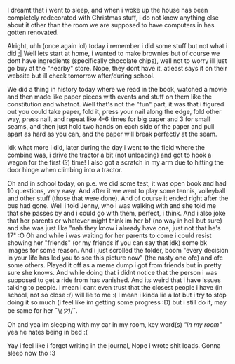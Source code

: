 I dreamt that i went to sleep, and when i woke up the house has been completely redecorated with Christmas stuff, i do not know anything else about it other than the room we are supposed to have computers in has gotten renovated.

Alright, uhh (once again lol) today i remember i did some stuff but not what i did ;|
Well lets start at home, i wanted to make brownies but of course we dont have ingredients (specifically chocolate chips), well not to worry ill just go buy at the "nearby" store. Nope, they dont have it, atleast says it on their website but ill check tomorrow after/during school.

We did a thing in history today where we read in the book, watched a movie and then made like paper pieces with events and stuff on them like the constitution and whatnot. Well that's not the "fun" part, it was that i figured out you could take paper, fold it, press your nail along the edge, fold other way, press nail, and repeat like 4-6 times for big paper and 3 for small seams, and then just hold two hands on each side of the paper and pull apart as hard as you can, and the paper will break perfectly at the seam.

Idk what more i did, later during the day i went to the field where the combine was, i drive the tractor a bit (not unloading) and got to hook a wagon for the first (?) time! I also got a scratch in my arm due to hitting the door hinge when climbing into a tractor.

Oh and in school today, on p.e. we did some test, it was open book and had 10 questions, very easy. And after it we went to play some tennis, volleyball and other stuff (those that were done). And of course it ended right after the bus had gone. Well i told Jenny, who i was walking with and she told me that she passes by and i could go with them, perfect, i think. And i also joke that her parents or whatever might think im her bf (no way in hell but sure) and she was just like "nah they know i already have one, just not that he's 17" :O
Oh and while i was waiting for her parents to come i could resist showing her "friends" (or my friends if you can say that idk) some bk images for some reason. And i just scrolled the folder, boom "every decision in your life has led you to see this picture now" (the nasty one ofc) and ofc some others. Played it off as a meme dump i got from friends but in pretty sure she knows.
And while doing that i didnt notice that the person i was supposed to get a ride from has vanished. And its weird that i have issues talking to people. I mean i cant even trust that the closest people i have (in school, not so close :/) will lie to me :(
I mean i kinda lie a lot but i try to stop doing it so much (i feel like im getting some progress :D) but i still do it, may be same for her ¯⁠\⁠_⁠(⁠ツ⁠)⁠_⁠/⁠¯.

Oh and yea im sleeping with my car in my room, key word(s) *"in my room"* yea he hates being in bed :(

Yay i feel like i forget writing in the journal, Nope i wrote shit loads. Gonna sleep now tho :3
